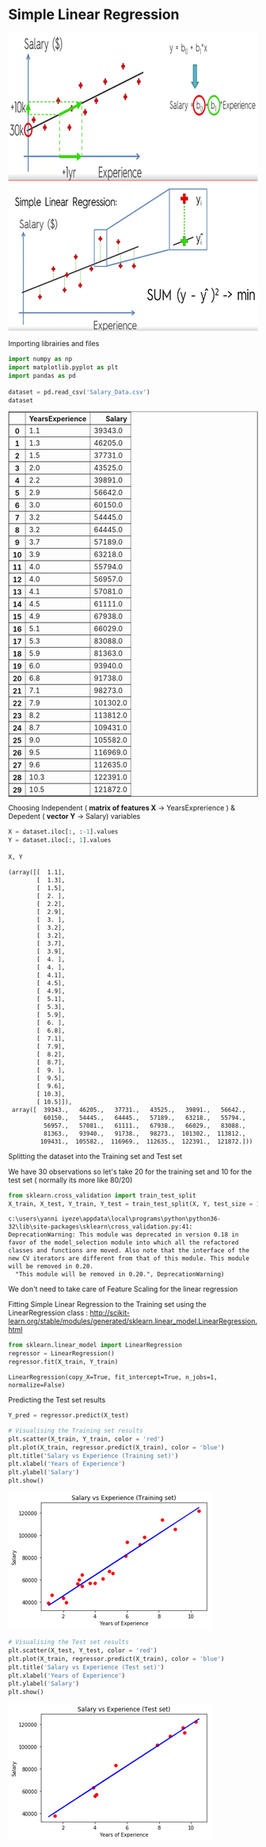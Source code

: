 
# Simple Linear Regression

<img src="img/chart.png" width="600" height="300">



<img src="img/ordinary_least_square.png" width="600" height="300">

Importing librairies and files


```python
import numpy as np
import matplotlib.pyplot as plt
import pandas as pd

dataset = pd.read_csv('Salary_Data.csv')
dataset
```




<div>
<style scoped>
    .dataframe tbody tr th:only-of-type {
        vertical-align: middle;
    }

    .dataframe tbody tr th {
        vertical-align: top;
    }

    .dataframe thead th {
        text-align: right;
    }
</style>
<table border="1" class="dataframe">
  <thead>
    <tr style="text-align: right;">
      <th></th>
      <th>YearsExperience</th>
      <th>Salary</th>
    </tr>
  </thead>
  <tbody>
    <tr>
      <th>0</th>
      <td>1.1</td>
      <td>39343.0</td>
    </tr>
    <tr>
      <th>1</th>
      <td>1.3</td>
      <td>46205.0</td>
    </tr>
    <tr>
      <th>2</th>
      <td>1.5</td>
      <td>37731.0</td>
    </tr>
    <tr>
      <th>3</th>
      <td>2.0</td>
      <td>43525.0</td>
    </tr>
    <tr>
      <th>4</th>
      <td>2.2</td>
      <td>39891.0</td>
    </tr>
    <tr>
      <th>5</th>
      <td>2.9</td>
      <td>56642.0</td>
    </tr>
    <tr>
      <th>6</th>
      <td>3.0</td>
      <td>60150.0</td>
    </tr>
    <tr>
      <th>7</th>
      <td>3.2</td>
      <td>54445.0</td>
    </tr>
    <tr>
      <th>8</th>
      <td>3.2</td>
      <td>64445.0</td>
    </tr>
    <tr>
      <th>9</th>
      <td>3.7</td>
      <td>57189.0</td>
    </tr>
    <tr>
      <th>10</th>
      <td>3.9</td>
      <td>63218.0</td>
    </tr>
    <tr>
      <th>11</th>
      <td>4.0</td>
      <td>55794.0</td>
    </tr>
    <tr>
      <th>12</th>
      <td>4.0</td>
      <td>56957.0</td>
    </tr>
    <tr>
      <th>13</th>
      <td>4.1</td>
      <td>57081.0</td>
    </tr>
    <tr>
      <th>14</th>
      <td>4.5</td>
      <td>61111.0</td>
    </tr>
    <tr>
      <th>15</th>
      <td>4.9</td>
      <td>67938.0</td>
    </tr>
    <tr>
      <th>16</th>
      <td>5.1</td>
      <td>66029.0</td>
    </tr>
    <tr>
      <th>17</th>
      <td>5.3</td>
      <td>83088.0</td>
    </tr>
    <tr>
      <th>18</th>
      <td>5.9</td>
      <td>81363.0</td>
    </tr>
    <tr>
      <th>19</th>
      <td>6.0</td>
      <td>93940.0</td>
    </tr>
    <tr>
      <th>20</th>
      <td>6.8</td>
      <td>91738.0</td>
    </tr>
    <tr>
      <th>21</th>
      <td>7.1</td>
      <td>98273.0</td>
    </tr>
    <tr>
      <th>22</th>
      <td>7.9</td>
      <td>101302.0</td>
    </tr>
    <tr>
      <th>23</th>
      <td>8.2</td>
      <td>113812.0</td>
    </tr>
    <tr>
      <th>24</th>
      <td>8.7</td>
      <td>109431.0</td>
    </tr>
    <tr>
      <th>25</th>
      <td>9.0</td>
      <td>105582.0</td>
    </tr>
    <tr>
      <th>26</th>
      <td>9.5</td>
      <td>116969.0</td>
    </tr>
    <tr>
      <th>27</th>
      <td>9.6</td>
      <td>112635.0</td>
    </tr>
    <tr>
      <th>28</th>
      <td>10.3</td>
      <td>122391.0</td>
    </tr>
    <tr>
      <th>29</th>
      <td>10.5</td>
      <td>121872.0</td>
    </tr>
  </tbody>
</table>
</div>



Choosing Independent ( __matrix of features X__ -> YearsExprerience ) & Depedent ( __vector Y__ -> Salary) variables


```python
X = dataset.iloc[:, :-1].values
Y = dataset.iloc[:, 1].values

X, Y
```




    (array([[  1.1],
            [  1.3],
            [  1.5],
            [  2. ],
            [  2.2],
            [  2.9],
            [  3. ],
            [  3.2],
            [  3.2],
            [  3.7],
            [  3.9],
            [  4. ],
            [  4. ],
            [  4.1],
            [  4.5],
            [  4.9],
            [  5.1],
            [  5.3],
            [  5.9],
            [  6. ],
            [  6.8],
            [  7.1],
            [  7.9],
            [  8.2],
            [  8.7],
            [  9. ],
            [  9.5],
            [  9.6],
            [ 10.3],
            [ 10.5]]),
     array([  39343.,   46205.,   37731.,   43525.,   39891.,   56642.,
              60150.,   54445.,   64445.,   57189.,   63218.,   55794.,
              56957.,   57081.,   61111.,   67938.,   66029.,   83088.,
              81363.,   93940.,   91738.,   98273.,  101302.,  113812.,
             109431.,  105582.,  116969.,  112635.,  122391.,  121872.]))



Splitting the dataset into the Training set and Test set

We have 30 observations so let's take 20 for the training set and 10 for the test set ( normally its more like 80/20)


```python
from sklearn.cross_validation import train_test_split
X_train, X_test, Y_train, Y_test = train_test_split(X, Y, test_size = 1/3, random_state = 0)
```

    c:\users\yanni iyeze\appdata\local\programs\python\python36-32\lib\site-packages\sklearn\cross_validation.py:41: DeprecationWarning: This module was deprecated in version 0.18 in favor of the model_selection module into which all the refactored classes and functions are moved. Also note that the interface of the new CV iterators are different from that of this module. This module will be removed in 0.20.
      "This module will be removed in 0.20.", DeprecationWarning)


We don't need to take care of Feature Scaling for the linear regression

Fitting Simple Linear Regression to the Training set using the LinearRegression class : http://scikit-learn.org/stable/modules/generated/sklearn.linear_model.LinearRegression.html



```python
from sklearn.linear_model import LinearRegression
regressor = LinearRegression()
regressor.fit(X_train, Y_train)
```




    LinearRegression(copy_X=True, fit_intercept=True, n_jobs=1, normalize=False)



Predicting the Test set results


```python
Y_pred = regressor.predict(X_test)
```


```python
# Visualising the Training set results
plt.scatter(X_train, Y_train, color = 'red')
plt.plot(X_train, regressor.predict(X_train), color = 'blue')
plt.title('Salary vs Experience (Training set)')
plt.xlabel('Years of Experience')
plt.ylabel('Salary')
plt.show()
```


![png](img/output_10_0.png)



```python
# Visualising the Test set results
plt.scatter(X_test, Y_test, color = 'red')
plt.plot(X_train, regressor.predict(X_train), color = 'blue')
plt.title('Salary vs Experience (Test set)')
plt.xlabel('Years of Experience')
plt.ylabel('Salary')
plt.show()
```


![png](img/output_11_0.png)
